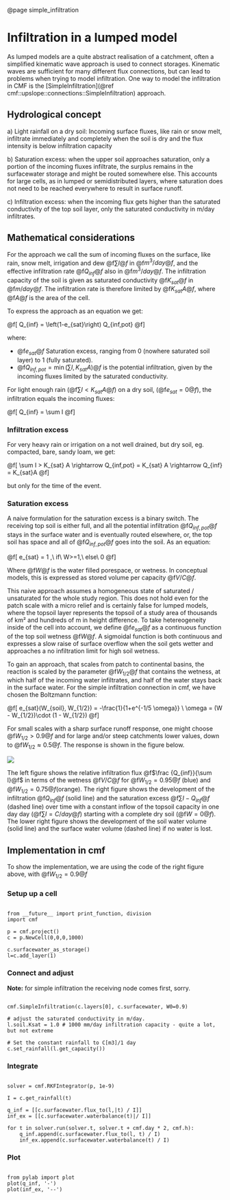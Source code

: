 @page simple_infiltration



# Infiltration in a lumped model

As lumped models are a quite abstract realisation of a catchment, often
a simplified kinematic wave approach is used to connect storages.
Kinematic waves are sufficient for many different flux connections, but
can lead to problems when trying to model infiltration. One way to model
the infiltration in CMF is the [SimpleInfiltration](@ref cmf::upslope::connections::SimpleInfiltration)
approach.

## Hydrological concept

a) Light rainfall on a dry soil: Incoming surface fluxes, like rain or
snow melt, infiltrate immediately and completely when the soil is dry
and the flux intensity is below infiltration capacity

b) Saturation excess: when the upper soil approaches saturation, only a
portion of the incoming fluxes infiltrate, the surplus remains in the
surfacewater storage and might be routed somewhere else. This accounts
for large cells, as in lumped or semidistributed layers, where
saturation does not need to be reached everywhere to result in surface
runoff.

c) Infiltration excess: when the incoming flux gets higher than the
saturated conductivity of the top soil layer, only the saturated
conductivity in m/day infiltrates.

## Mathematical considerations

For the approach we call the sum of incoming fluxes on the surface, like
rain, snow melt, irrigation and dew @f$\sum I@f$ in @f$m^3/day@f$,
and the effective infiltration rate @f$Q_{inf}@f$ also in
@f$m^3/day@f$. The infiltration capacity of the soil is given as
saturated conductivity @f$K_{sat}@f$ in @f$m/day@f$. The
infiltration rate is therefore limited by @f$K_{sat} A@f$, where
@f$A@f$ is the area of the cell.

To express the approach as an equation we get:


@f[
Q_{inf} = \left(1-e_{sat}\right)  Q_{inf,pot}
@f]

where:

- @f$e_{sat}@f$ Saturation excess, ranging from 0 (nowhere saturated
  soil layer) to 1 (fully saturated). 
- @f$Q_{inf,pot}= \min(\sum I, K_{sat} A)@f$ is the potential infiltration, 
  given by the incoming fluxes limited by the saturated conductivity.

For light enough rain (@f$\sum I < K_{sat} A@f$) on a dry soil,
(@f$e_{sat}=0@f$), the infiltration equals the incoming fluxes:


@f[
Q_{inf} = \sum I
@f]

### Infiltration excess

For very heavy rain or irrigation on a not well drained, but dry soil,
eg. compacted, bare, sandy loam, we get:


@f[
\sum I > K_{sat} A \rightarrow Q_{inf,pot} = K_{sat} A \rightarrow Q_{inf} = K_{sat}A
@f]

but only for the time of the event.

### Saturation excess

A naive formulation for the saturation excess is a binary switch. The
receiving top soil is either full, and all the potential infiltration
@f$Q_{inf,pot}@f$ stays in the surface water and is eventually routed
elsewhere, or, the top soil has space and all of @f$Q_{inf,pot}@f$
goes into the soil. As an equation:


@f[
e_{sat} = 1 ,\ if\ W>=1,\ else\ 0
@f]

Where @f$W@f$ is the water filled porespace, or wetness. In conceptual
models, this is expressed as stored volume per capacity @f$V/C@f$.

This naive approach assumes a homogeneous state of saturated /
unsaturated for the whole study region. This does not hold even for the
patch scale with a micro relief and is certainly false for lumped
models, where the topsoil layer represents the topsoil of a study area
of thousands of km² and hundreds of m in height difference. To take
hetereogeneity inside of the cell into account, we define
@f$e_{sat}@f$ as a continuous function of the top soil wetness
@f$W@f$. A sigmoidal function is both continuous and expresses a slow
raise of surface overflow when the soil gets wetter and approaches a no
infiltration limit for high soil wetness.

To gain an approach, that scales from patch to continental basins, the
reaction is scaled by the parameter @f$W_{1/2}@f$ that contains the
wetness, at which half of the incoming water infiltrates, and half of
the water stays back in the surface water. For the simple infiltration
connection in cmf, we have chosen the Boltzmann function:


@f[
e_{sat}(W_{soil}, W_{1/2}) = -\frac{1}{1+e^{-1/5 \omega}} \\ \omega = (W - W_{1/2})\cdot (1 - W_{1/2})
@f]

For small scales with a sharp surface runoff response, one might choose
@f$W_{1/2} > 0.9@f$ and for large and/or steep catchments lower
values, down to @f$W_{1/2}\approx 0.5@f$. The response is shown in the
figure below.

![](CmfTutSimpleInfiltration.png)

The left figure shows the relative infiltration flux @f$\frac
{Q_{inf}}{\sum I}@f$ in terms of the wetness @f$V/C@f$ for
@f$W_{1/2}=0.95@f$ (blue) and @f$W_{1/2}=0.75@f$(orange). The right
figure shows the development of the infiltration @f$Q_{inf}@f$ (solid
line) and the saturation excess @f$\sum I - Q_{inf}@f$ (dashed line)
over time with a constant inflow of the topsoil capacity in one day day
(@f$\sum I = C/day @f$) starting with a complete dry soil
(@f$W=0@f$). The lower right figure shows the development of the soil
water volume (solid line) and the surface water volume (dashed line) if
no water is lost.

## Implementation in cmf

To show the implementation, we are using the code of the right figure
above, with @f$W_{1/2}=0.9@f$

### Setup up a cell

~~~~~~~~~~{.py}

from __future__ import print_function, division
import cmf

p = cmf.project()
c = p.NewCell(0,0,0,1000)

c.surfacewater_as_storage()
l=c.add_layer(1)
~~~~~~~~~~


### Connect and adjust

**Note:** for simple infiltration the receiving node comes first, sorry.

~~~~~~~~~~{.py}

cmf.SimpleInfiltration(c.layers[0], c.surfacewater, W0=0.9)

# adjust the saturated conductivity in m/day.
l.soil.Ksat = 1.0 # 1000 mm/day infiltration capacity - quite a lot, but not extreme

# Set the constant rainfall to C[m3]/1 day
c.set_rainfall(l.get_capacity())
~~~~~~~~~~


### Integrate

~~~~~~~~~~{.py}

solver = cmf.RKFIntegrator(p, 1e-9)

I = c.get_rainfall(t)

q_inf = [[c.surfacewater.flux_to(l,|t) / I]]
inf_ex = [[c.surfacewater.waterbalance(t)|/ I]]

for t in solver.run(solver.t, solver.t + cmf.day * 2, cmf.h):
    q_inf.append(c.surfacewater.flux_to(l, t) / I)
    inf_ex.append(c.surfacewater.waterbalance(t) / I)
~~~~~~~~~~


### Plot

~~~~~~~~~~{.py}

from pylab import plot
plot(q_inf, '-')
plot(inf_ex, '--')
~~~~~~~~~~



